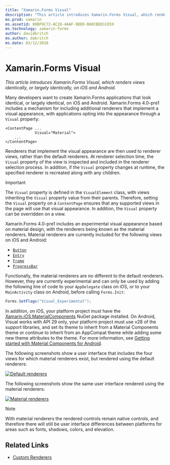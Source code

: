 ```yaml
---
title: "Xamarin.Forms Visual"
description: "This article introduces Xamarin.Forms Visual, which renders views identically, or largely identically, on iOS and Android."
ms.prod: xamarin
ms.assetid: 80BF9C72-AC28-4AAF-9DDD-B60CBDD1CD59
ms.technology: xamarin-forms
author: davidbritch
ms.author: dabritch
ms.date: 03/12/2018
---
```


# Xamarin.Forms Visual

_This article introduces Xamarin.Forms Visual, which renders views identically, or largely identically, on iOS and Android._

Many developers want to create Xamarin.Forms applications that look identical, or largely identical, on iOS and Android. Xamarin.Forms 4.0-pre1 includes a mechanism for including additional renderers that implement a visual appearance, with applications opting into the appearance through a `Visual` property:

```xaml
<ContentPage ...
             Visual="Material">
    ...
</ContentPage>    
```

Renderers that implement the visual appearance are then used to renderer views, rather than the default renderers. At renderer selection time, the `Visual` property of the view is inspected and included in the renderer selection process. In addition, if the `Visual` property changes at runtime, the specified renderer is recreated along with any children.

> [!IMPORTANT]
> The `Visual` property is defined in the `VisualElement` class, with views inheriting the `Visual` property value from their parents. Therefore, setting the `Visual` property on a `ContentPage` ensures that any supported views in the page will use that visual appearance. In addition, the `Visual` property can be overridden on a view.

Xamarin.Forms 4.0-pre1 includes an experimental visual appearance based on material design, with the renderers being known as the material renderers. Material renderers are currently included for the following views on iOS and Android:

- [`Button`](xref:Xamarin.Forms.Button)
- [`Entry`](xref:Xamarin.Forms.Entry)
- [`Frame`](xref:Xamarin.Forms.Frame)
- [`ProgressBar`](xref:Xamarin.Forms.ProgressBar)

Functionally, the material renderers are no different to the default renderers. However, they are currently experimental and can only be used by adding the following line of code to your `AppDelegate` class on iOS, or to your `MainActivity` class on Android, before calling `Forms.Init`:

```csharp
Forms.SetFlags("Visual_Experimental");
```

In addition, on iOS, your platform project must have the [Xamarin.iOS.MaterialComponents](https://www.nuget.org/packages/Xamarin.iOS.MaterialComponents/) NuGet package installed. On Android, Visual works with API 29 only, your platform project must use v28 of the support libraries, and set its theme to inherit from a Material Components theme or continue to inherit from an AppCompat theme while adding some new theme attributes to the theme. For more information, see [Getting started with Material Components for Android](https://github.com/material-components/material-components-android/blob/master/docs/getting-started.md).

The following screenshots show a user interface that includes the four views for which material renderers exist, but rendered using the default renderers:

[![Default renderers](visual-images/default-renderers.png "Views using default renderers")](visual-images/default-renderers-large.png#lightbox)

The following screenshots show the same user interface rendered using the material renderers:

[![Material renderers](visual-images/material-renderers.png "Views using material renderers")](visual-images/material-renderers-large.png#lightbox)

> [!NOTE]
> With material renderers the rendered controls remain native controls, and therefore there will still be user interface differences between platforms for areas such as fonts, shadows, colors, and elevation.

## Related Links

- [Custom Renderers](~/xamarin-forms/app-fundamentals/custom-renderer/index.md)

